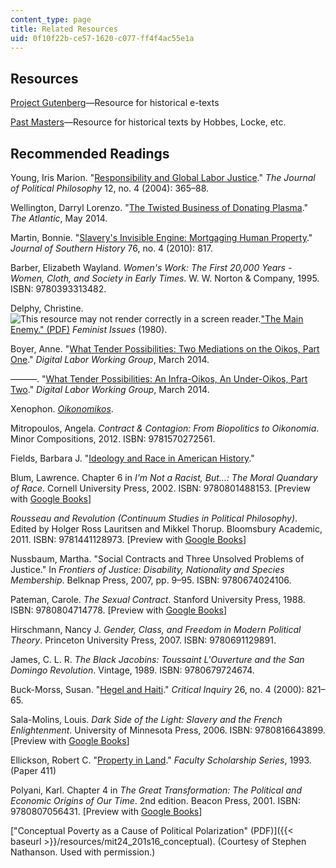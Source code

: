 ```yaml
---
content_type: page
title: Related Resources
uid: 0f10f22b-ce57-1620-c077-ff4f4ac55e1a
---
```


Resources
---------

[Project Gutenberg](http://www.gutenberg.org/wiki/Main_Page)—Resource for historical e-texts

[Past Masters](http://library.nlx.com/xtf/search?browse-collections=true)—Resource for historical texts by Hobbes, Locke, etc.

Recommended Readings
--------------------

Young, Iris Marion. "[Responsibility and Global Labor Justice](http://www.carnegiecouncil.org/publications/articles_papers_reports/4973.html)." _The Journal of Political Philosophy_ 12, no. 4 (2004): 365–88.

Wellington, Darryl Lorenzo. "[The Twisted Business of Donating Plasma](http://www.theatlantic.com/health/archive/2014/05/blood-money-the-twisted-business-of-donating-plasma/362012/)." _The Atlantic_, May 2014.

Martin, Bonnie. "[Slavery's Invisible Engine: Mortgaging Human Property](http://connection.ebscohost.com/c/articles/55254197/slaverys-invisible-engine-mortgaging-human-property)." _Journal of Southern History_ 76, no. 4 (2010): 817.

Barber, Elizabeth Wayland. _Women's Work: The First 20,000 Years - Women, Cloth, and Society in Early Times_. W. W. Norton & Company, 1995. ISBN: 9780393313482.

Delphy, Christine. ![This resource may not render correctly in a screen reader.](/images/inacessible.gif)["The Main Enemy." (PDF)](https://libcom.org/files/delphymainenemy.pdf) _Feminist Issues_ (1980).

Boyer, Anne. "[What Tender Possibilities: Two Mediations on the Oikos, Part One](http://digitallabor.commons.gc.cuny.edu/2014/03/05/what-tender-possibilities-two-meditations-on-the-oikos/)." _Digital Labor Working Group_, March 2014.

———. "[What Tender Possibilities: An Infra-Oikos, An Under-Oikos, Part Two](http://digitallabor.commons.gc.cuny.edu/2014/03/06/part-ii-what-tender-possibilities-an-infra-oikos-an-under-oikos/)." _Digital Labor Working Group_, March 2014.

Xenophon. [_Oikonomikos_](https://stuff.mit.edu/afs/athena/course/21/21h.401/www/local/xenophon_oikonomikos.html).

Mitropoulos, Angela. _Contract & Contagion: From Biopolitics to Oikonomia_. Minor Compositions, 2012. ISBN: 9781570272561.

Fields, Barbara J. "[Ideology and Race in American History](https://msuweb.montclair.edu/~furrg/essays/fieldsideolandrace.html)."

Blum, Lawrence. Chapter 6 in _I'm Not a Racist, But…: The Moral Quandary of Race_. Cornell University Press, 2002. ISBN: 9780801488153. \[Preview with [Google Books](http://books.google.com/books?id=36nxBjpi4R8C&pg=PA109=onepage)\]

_Rousseau and Revolution (Continuum Studies in Political Philosophy)_. Edited by Holger Ross Lauritsen and Mikkel Thorup. Bloomsbury Academic, 2011. ISBN: 9781441128973. \[Preview with [Google Books](http://books.google.com/books?id=2BjJPXCnw0MC&pg=PAfrontcover)\]

Nussbaum, Martha. "Social Contracts and Three Unsolved Problems of Justice." In _Frontiers of Justice: Disability, Nationality and Species Membership_. Belknap Press, 2007, pp. 9–95. ISBN: 9780674024106.

Pateman, Carole. _The Sexual Contract_. Stanford University Press, 1988. ISBN: 9780804714778. \[Preview with [Google Books](http://books.google.com/books?id=jH2KPvZF1L0C&pg=PAfrontcover)\]

Hirschmann, Nancy J. _Gender, Class, and Freedom in Modern Political Theory_. Princeton University Press, 2007. ISBN: 9780691129891.

James, C. L. R. _The Black Jacobins: Toussaint L'Ouverture and the San Domingo Revolution_. Vintage, 1989. ISBN: 9780679724674.

Buck-Morss, Susan. "[Hegel and Haiti](https://www.jstor.org/stable/1344332)." _Critical Inquiry_ 26, no. 4 (2000): 821–65.

Sala-Molins, Louis. _Dark Side of the Light: Slavery and the French Enlightenment_. University of Minnesota Press, 2006. ISBN: 9780816643899. \[Preview with [Google Books](http://books.google.com/books?id=ZqhDEFLNebAC&pg=PAfrontcover)\]

Ellickson, Robert C. "[Property in Land](http://digitalcommons.law.yale.edu/fss_papers/411)." _Faculty Scholarship Series_, 1993. (Paper 411)

Polyani, Karl. Chapter 4 in _The Great Transformation: The Political and Economic Origins of Our Time_. 2nd edition. Beacon Press, 2001. ISBN: 9780807056431. \[Preview with [Google Books](http://books.google.com/books?id=YfpIs1Z6B2sC&pg=PAfrontcover)\]

["Conceptual Poverty as a Cause of Political Polarization" (PDF)]({{< baseurl >}}/resources/mit24_201s16_conceptual). (Courtesy of Stephen Nathanson. Used with permission.)